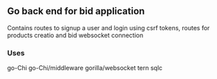 ## Go back end for bid application

Contains routes to  signup a user and login using csrf tokens, routes for products creatio and bid websocket connection


### Uses

go-Chi
go-Chi/middleware
gorilla/websocket
tern
sqlc

